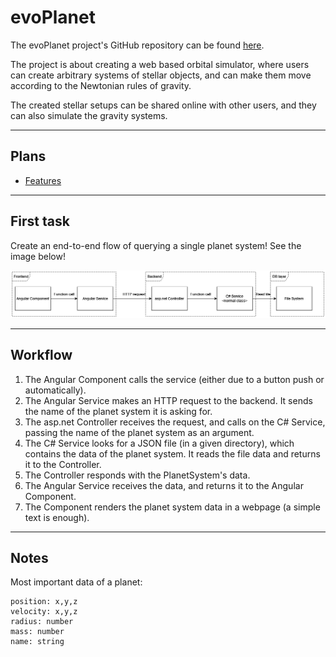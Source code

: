 # evoPlanet


The evoPlanet project's GitHub repository can be found [here](https://github.com/bbalage/evoPlanet/).

The project is about creating a web based orbital simulator, where users can create arbitrary systems of stellar objects, and can make them move according to the Newtonian rules of gravity.

The created stellar setups can be shared online with other users, and they can also simulate the gravity systems.

---

## Plans
- [Features](/evoPlanet/features)

---

## First task

Create an end-to-end flow of querying a single planet system! See the image below!

![image](first_slice.drawio.png)

---

## Workflow
1. The Angular Component calls the service (either due to a button push or automatically).
2. The Angular Service makes an HTTP request to the backend. It sends the name of the planet system it is asking for.
3. The asp.net Controller receives the request, and calls on the C# Service, passing the name of the planet system as
an argument.
4. The C# Service looks for a JSON file (in a given directory), which contains the data of the planet system. It reads
the file data and returns it to the Controller.
5. The Controller responds with the PlanetSystem's data.
6. The Angular Service receives the data, and returns it to the Angular Component.
7. The Component renders the planet system data in a webpage (a simple text is enough).

---

## Notes

Most important data of a planet:

```
position: x,y,z
velocity: x,y,z
radius: number
mass: number
name: string
```
